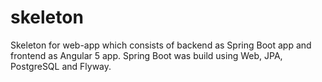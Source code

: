 # skeleton
Skeleton for web-app which consists of backend as Spring Boot app and frontend as Angular 5 app. 
Spring Boot was build using Web, JPA, PostgreSQL and Flyway.
